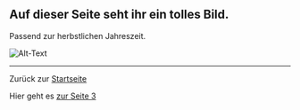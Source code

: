 ## Auf dieser Seite seht ihr ein tolles Bild.

Passend zur herbstlichen Jahreszeit.

![Alt-Text](https://cdn.pixabay.com/photo/2020/11/24/12/23/flowering-dogwood-5772385_1280.jpg)

___
Zurück zur [Startseite](Startseite)

Hier geht es [zur Seite 3](Seite3)
